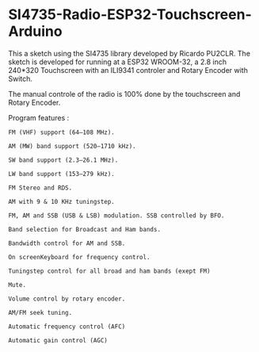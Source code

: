 # SI4735-Radio-ESP32-Touchscreen-Arduino
This a sketch using the SI4735 library developed by Ricardo PU2CLR.
The sketch is developed for running at a ESP32 WROOM-32, a 2.8 inch 240*320 Touchscreen with an ILI9341 controler and Rotary Encoder with Switch.

The manual controle of the radio is 100% done by the touchscreen and Rotary Encoder.

Program features :

    FM (VHF) support (64–108 MHz).
  
    AM (MW) band support (520–1710 kHz).
  
    SW band support (2.3–26.1 MHz).
  
    LW band support (153–279 kHz).
  
    FM Stereo and RDS.
    
    AM with 9 & 10 KHz tuningstep.
  
    FM, AM and SSB (USB & LSB) modulation. SSB controlled by BFO.
  
    Band selection for Broadcast and Ham bands.
  
    Bandwidth control for AM and SSB.
  
    On screenKeyboard for frequency control.
  
    Tuningstep control for all broad and ham bands (exept FM)
  
    Mute.
  
    Volume control by rotary encoder.
  
    AM/FM seek tuning.
  
    Automatic frequency control (AFC)
  
    Automatic gain control (AGC)
 
